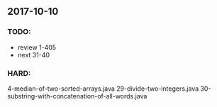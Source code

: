 ## 2017-10-10

### TODO:
- review 1-405
- next 31-40

### HARD:
4-median-of-two-sorted-arrays.java
29-divide-two-integers.java
30-substring-with-concatenation-of-all-words.java
